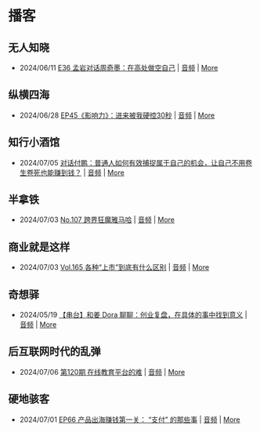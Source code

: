 # 播客

## 无人知晓
- 2024/06/11 [E36 孟岩对话周奇墨：在高处做空自己](https://www.xiaoyuzhoufm.com/episode/6667f31dc26e396a36eefe25) | [音频](https://dts-api.xiaoyuzhoufm.com/track/611719d3cb0b82e1df0ad29e/6667f31dc26e396a36eefe25/media.xyzcdn.net/ljJYPINg_uUnMMt8WMuIsiU41BZt.m4a) | [More](channels/%E6%97%A0%E4%BA%BA%E7%9F%A5%E6%99%93.md)

## 纵横四海
- 2024/06/28 [EP45《影响力》：进来被我硬控30秒](https://www.ximalaya.com/sound/737611452) | [音频](https://audio.xmcdn.com/storages/7a6e-audiofreehighqps/7E/3D/GKwRINsKUwwBBN6xYQLoLnNU.m4a) | [More](channels/%E7%BA%B5%E6%A8%AA%E5%9B%9B%E6%B5%B7.md)

## 知行小酒馆
- 2024/07/05 [对话付鹏：普通人如何有效捕捉属于自己的机会，让自己不用卷生卷死也能赚到钱？](https://www.xiaoyuzhoufm.com/episode/66878ecf0bc5d7cc700115d0) | [音频](https://dts-api.xiaoyuzhoufm.com/track/6013f9f58e2f7ee375cf4216/66878ecf0bc5d7cc700115d0/media.xyzcdn.net/lvM9dm4Ngq5sxqr8ICABUKglcBEV.m4a) | [More](channels/%E7%9F%A5%E8%A1%8C%E5%B0%8F%E9%85%92%E9%A6%86.md)

## 半拿铁
- 2024/07/03 [No.107 跨界狂魔雅马哈](https://www.ximalaya.com/sound/738800126) | [音频](https://dl.wavpub.com/item/227_31599767_7001.m4a) | [More](channels/%E5%8D%8A%E6%8B%BF%E9%93%81.md)

## 商业就是这样
- 2024/07/03 [Vol.165 各种“上市”到底有什么区别](https://www.ximalaya.com/sound/738862833) | [音频](https://audio.xmcdn.com/storages/e11d-audiofreehighqps/B7/79/GKwRINsKWxzFAK4yDQLrU6yp.m4a) | [More](channels/%E5%95%86%E4%B8%9A%E5%B0%B1%E6%98%AF%E8%BF%99%E6%A0%B7.md)

## 奇想驿
- 2024/05/19 [【串台】和姜 Dora 聊聊：创业复盘，在具体的事中找到意义](https://www.xiaoyuzhoufm.com/episode/664962d382b428eafd844366) | [音频](https://dts-api.xiaoyuzhoufm.com/track/6034daea97755b8fc9c66480/664962d382b428eafd844366/media.xyzcdn.net/llloyy2KoUURla1cgosxmkenwwHw.m4a) | [More](channels/%E5%A5%87%E6%83%B3%E9%A9%BF.md)

## 后互联网时代的乱弹
- 2024/07/06 [第120期 在线教育平台的难](https://hosting.wavpub.cn/pie/ep120/) | [音频](https://tk.wavpub.com/WPDL_NbqtJBrCSdshuFSnSvpqjjBhXKWGBRNacyjMVhVypVhuKQGTtpkbqekzRy-00.mp3) | [More](channels/%E5%90%8E%E4%BA%92%E8%81%94%E7%BD%91%E6%97%B6%E4%BB%A3%E7%9A%84%E4%B9%B1%E5%BC%B9.md)

## 硬地骇客
- 2024/07/01 [EP66 产品出海赚钱第一关： “支付” 的那些事](https://www.xiaoyuzhoufm.com/episode/6682a002077b88831b7eee4f) | [音频](https://dts-api.xiaoyuzhoufm.com/track/640ee2438be5d40013fe4a87/6682a002077b88831b7eee4f/media.xyzcdn.net/lgxs7PS9L8y6nFZWdSbZw4yKWKC5.m4a) | [More](channels/%E7%A1%AC%E5%9C%B0%E9%AA%87%E5%AE%A2.md)

